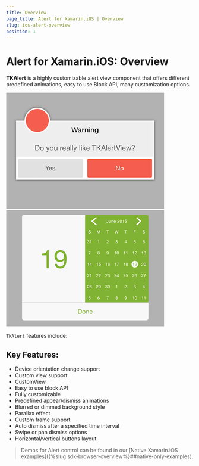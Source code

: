 ```yaml
---
title: Overview
page_title: Alert for Xamarin.iOS | Overview
slug: ios-alert-overview
position: 1
---
```


# Alert for Xamarin.iOS: Overview

**TKAlert** is a highly customizable alert view component that offers different predefined animations, easy to use Block API, many customization options. 

<img src="../images/alert-overview-001.png"/> <img src="../images/alert-overview-002.png"/>

<code>TKAlert</code> features include:

## Key Features:

<ul>
<li>Device orientation change support </li>
<li>Custom view support</li>
<li>CustomView</li>
<li>Easy to use block API</li>
<li>Fully customizable</li>
<li>Predefined appear/dismiss animations</li>
<li>Blurred or dimmed background style </li>
<li>Parallax effect</li>
<li>Custom frame support</li>
<li>Auto dismiss after a specified time interval</li>
<li>Swipe or pan dismiss options</li>
<li>Horizontal/vertical buttons layout</li>
</ul>

> Demos for Alert control can be found in our [Native Xamarin.iOS examples]({%slug sdk-browser-overview%}##native-only-examples).
